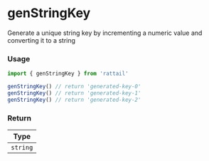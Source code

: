 # genStringKey

Generate a unique string key by incrementing a numeric value and converting it to a string

### Usage

```ts
import { genStringKey } from 'rattail'

genStringKey() // return 'generated-key-0'
genStringKey() // return 'generated-key-1'
genStringKey() // return 'generated-key-2'
```

### Return

|   Type   |
| :------: |
| `string` |
